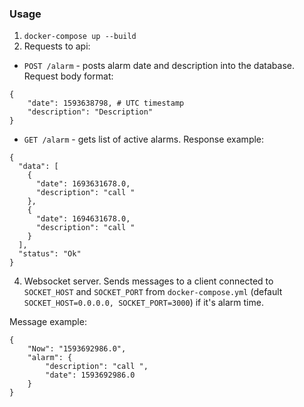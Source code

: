 ### Usage

1) `docker-compose up --build`
2) Requests to api:

- `POST /alarm` - posts alarm date and description into the database. Request body format: 
```
{
	"date": 1593638798, # UTC timestamp
	"description": "Description"
}
```

- `GET /alarm` - gets list of active alarms. Response example:
```
{
  "data": [
    {
      "date": 1693631678.0,
      "description": "call "
    },
    {
      "date": 1694631678.0,
      "description": "call "
    }
  ],
  "status": "Ok"
}
```

4) Websocket server. Sends messages to a client connected to `SOCKET_HOST` and `SOCKET_PORT` from `docker-compose.yml` (default `SOCKET_HOST=0.0.0.0, SOCKET_PORT=3000`) if it's alarm time.

Message example:
```
{
    "Now": "1593692986.0",
    "alarm": {
        "description": "call ",
        "date": 1593692986.0
    }
}
```
